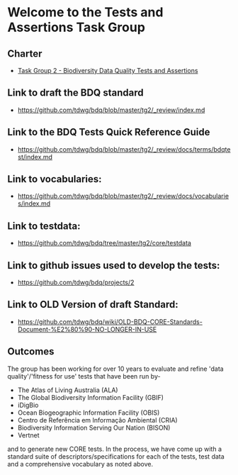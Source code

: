 <h1>Welcome to the Tests and Assertions Task Group</h1>

## Charter 
-    [Task Group 2 - Biodiversity Data Quality Tests and Assertions](https://www.tdwg.org/community/bdq/tg-2/)

## Link to draft the BDQ standard
- https://github.com/tdwg/bdq/blob/master/tg2/_review/index.md

## Link to the BDQ Tests Quick Reference Guide
- https://github.com/tdwg/bdq/blob/master/tg2/_review/docs/terms/bdqtest/index.md

## Link to vocabularies:
- https://github.com/tdwg/bdq/blob/master/tg2/_review/docs/vocabularies/index.md

## Link to testdata:
-    https://github.com/tdwg/bdq/tree/master/tg2/core/testdata

## Link to github issues used to develop the tests: 
-    https://github.com/tdwg/bdq/projects/2

## Link to OLD Version of draft Standard:
-    https://github.com/tdwg/bdq/wiki/OLD-BDQ-CORE-Standards-Document-%E2%80%90-NO-LONGER-IN-USE
  
<h2>Outcomes</h2>
The group has been working for over 10 years to evaluate and refine 'data quality'/'fitness for use' tests that have been run by-
<ul>
<li>The Atlas of Living Australia (ALA)</<li>
<li>The Global Biodiversity Information Facility (GBIF)</li>
<li>iDigBio</li>
<li>Ocean Biogeographic Information Facility (OBIS)</li>
<li>Centro de Referência em Informação Ambiental (CRIA)</li>
<li>Biodiversity Information Serving Our Nation (BISON)</li>
<li>Vertnet</li>
  </ul>
  
and to generate new CORE tests. In the process, we have come up with a standard suite of descriptors/specifications for each of the tests, test data and a comprehensive vocabulary as noted above.
  

